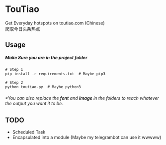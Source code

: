 # TouTiao
Get Everyday hotspots on toutiao.com (Chinese)  
爬取今日头条热点  

## Usage  
##### **Make Sure you are in the project folder**
```
# Step 1
pip install -r requirements.txt  # Maybe pip3

# Step 2
python toutiao.py  # Maybe python3
```
###### *You can also replace the ***font*** and ***image*** in the folders to reach whatever the output you want it to be.

## TODO
- Scheduled Task
- Encapsulated into a module (Maybe my telegrambot can use it wwwww)